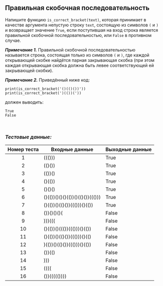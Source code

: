 ## Правильная скобочная последовательность

Напишите функцию <code>is_correct_bracket(text)</code>, которая принимает в качестве аргумента непустую строку <code>text</code>,
состоящую из символов <code>(</code> и <code>)</code> и возвращает значение <code>True</code>,
если поступившая на вход строка является правильной скобочной последовательностью, или <code>False</code> в противном случае.

***Примечание 1.*** Правильной скобочной последовательностью называется строка, состоящая только из символов <code>(</code> и <code>)</code>,
где каждой открывающей скобке найдётся парная закрывающая скобка (при этом каждая открывающая скобка
должна быть левее соответствующей ей закрывающей скобки).

***Примечание 2.*** Приведённый ниже код:

<pre><code>print(is_correct_bracket('()(()())'))
print(is_correct_bracket(')(())('))
</code></pre>

должен выводить:

<pre><code>True
False
</code></pre>

<br>

### *Тестовые данные:*

| Номер теста | Входные данные                 | Выходные данные |
|:-----------:|--------------------------------|-----------------|
|      1      | ((()))                         | True            |
|      2      | (()())                         | True            |
|      3      | (())()                         | True            |
|      4      | ()(())                         | True            |
|      5      | ()()()                         | True            |
|      6      | ()(())()()()(())()(()())((())) | True            |
|      7      | ()(())()(()())((()))()(())     | True            |
|      8      | ())()()()(                     | False           |
|      9      | )))(((                         | False           |
|     10      | ()(())()((())((()))()(())      | False           |
|     11      | ()(())()(()())((()))()(()      | False           |
|     12      | )(())()(()())((()))()(())      | False           |
|     13      | ())(()                         | False           |
|     14      | )))                            | False           |
|     15      | ((((                           | False           |
|     16      | ())((((())))                   | False           |